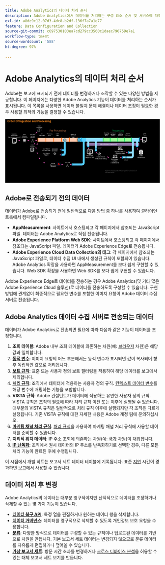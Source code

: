 ```yaml
---
title: Adobe Analytics의 데이터 처리 순서
description: Adobe Analytics에서 데이터를 처리하는 구성 요소 순서 및 서비스에 대해 알아봅니다.
exl-id: a8dc9c12-07d3-4dc8-b2df-136f7a7a1e77
feature: Data Configuration and Collection
source-git-commit: c697530103ea7cd279cc3560c1daec796759e7a1
workflow-type: tm+mt
source-wordcount: '588'
ht-degree: 97%

---
```


# Adobe Analytics의 데이터 처리 순서

Adobe는 보고에 표시되기 전에 데이터를 변경하거나 조작할 수 있는 다양한 방법을 제공합니다. 이 페이지에는 다양한 Adobe Analytics 기능이 데이터를 처리하는 순서가 표시됩니다. 이 목록을 사용하면 데이터 불일치 문제 해결이나 데이터 조정이 필요한 경우 사용할 최적의 기능을 결정할 수 있습니다.

![처리 순서](assets/processing-order.png)

## Adobe로 전송되기 전의 데이터

데이터가 Adobe로 전송되기 전에 일반적으로 다음 방법 중 하나를 사용하여 클라이언트측에서 컴파일됩니다.

* **AppMeasurement**: 사이트에서 호스팅되고 각 페이지에서 참조되는 JavaScript 파일. 데이터는 Adobe Analytics로 직접 전송됩니다.
* **Adobe Experience Platform Web SDK**: 사이트에서 호스팅되고 각 페이지에서 참조되는 JavaScript 파일. 데이터가 Adobe Experience Edge로 전송됩니다.
* **Adobe Experience Cloud Data Collection의 태그**: 각 페이지에서 참조되는 JavaScript 파일로, 데이터 수집 UI 내에서 생성된 규칙이 포함되어 있습니다. Adobe Analytics 확장을 사용하면 AppMeasurement를 보다 쉽게 구현할 수 있습니다. Web SDK 확장을 사용하면 Web SDK를 보다 쉽게 구현할 수 있습니다.

Adobe Experience Edge로 데이터를 전송하는 경우 Adobe Analytics(및 기타 많은 Adobe Experience Cloud 솔루션)로 데이터를 전송하도록 구성할 수 있습니다. 구현 방법에 관계없이 최종적으로 필요한 변수를 포함한 이미지 요청이 Adobe 데이터 수집 서버로 전송됩니다.

## Adobe Analytics 데이터 수집 서버로 전송되는 데이터

데이터가 Adobe Analytics로 전송되면 필요에 따라 다음과 같은 기능이 데이터를 조정합니다.

1. **조회 테이블**: Adobe 내부 조회 테이블에 의존하는 차원(예: [브라우저](/help/components/dimensions/browser.md) 차원)은 해당 값과 일치합니다.
2. [**동적 변수**](/help/implement/vars/page-vars/dynamic-variables.md): 이미지 요청의 어느 부분에서든 동적 변수가 표시되면 값이 복사되어 향후 독립적인 값으로 처리됩니다.
3. [**보트 규칙**](/help/admin/admin/c-manage-report-suites/c-edit-report-suites/general/bot-removal/bot-rules.md): 표준 또는 사용자 정의 보트 필터링을 적용하여 해당 데이터를 보고에서 제외합니다.
4. [**처리 규칙**](/help/admin/admin/c-manage-report-suites/c-edit-report-suites/general/c-processing-rules/processing-rules.md): 조직에서 데이터에 적용하는 사용자 정의 규칙. [컨텍스트 데이터 변수](/help/implement/vars/page-vars/contextdata.md)를 해당 변수에 매핑하는 기능을 포함합니다.
5. **VISTA 규칙**: Adobe 컨설턴트가 데이터에 적용하는 유연한 사용자 정의 규칙. VISTA 규칙은 조직의 필요에 따라 처리 규칙 이전 또는 이후에 실행될 수 있습니다. 대부분의 VISTA 규칙은 일반적으로 처리 규칙 이후에 실행되지만 각 조직은 다르게 설정됩니다. 기존 VISTA 규칙에 대한 자세한 내용은 Adobe 계정 팀에 문의하십시오.
6. [**마케팅 채널 처리 규칙**](/help/admin/admin/c-manage-report-suites/c-edit-report-suites/marketing-channels/c-rules.md): [처리 규칙](/help/admin/admin/c-manage-report-suites/c-edit-report-suites/general/c-processing-rules/processing-rules.md)을 사용하여 마케팅 채널 처리 규칙에 사용할 데이터를 준비할 수 있습니다.
7. **지리적 위치 데이터**: IP 주소 조회에 의존하는 차원(예: [국가](/help/components/dimensions/countries.md) 차원)이 채워집니다.
8. [**IP 난독화**](/help/admin/admin/c-manage-report-suites/c-edit-report-suites/general/general-acct-settings-admin.md): 조직에서 원시 데이터의 IP 주소를 난독화하기로 선택한 경우, 다른 모든 처리 기능이 완료된 후에 수행됩니다.

이 시점에서 개별 히트는 보고서 세트 데이터 테이블에 기록됩니다. 표준 [지연](latency.md) 시간이 경과하면 보고에서 사용할 수 있습니다.

## 데이터 처리 후 변경

Adobe Analytics의 데이터는 대부분 영구적이지만 선택적으로 데이터를 조정하거나 삭제할 수 있는 몇 가지 기능이 있습니다.

* [**데이터 복구 API**](https://developer.adobe.com/analytics-apis/docs/2.0/guides/endpoints/data-repair/): 특정 열을 편집하거나 원하는 데이터 행을 삭제합니다.
* [**데이터 거버넌스**](/help/admin/admin/c-data-governance/an-gdpr-workflow.md): 데이터를 영구적으로 삭제할 수 있도록 개인정보 보호 요청을 수용합니다.
* [**분류**](/help/components/classifications/c-classifications.md): 다양한 방식으로 데이터를 구성할 수 있는 규칙이나 업로드된 데이터를 기반으로 차원을 만듭니다. 기본 보고서 세트 데이터는 변경되지 않으므로 분류 데이터를 자유롭게 편집하거나 덮어쓸 수 있습니다.
* [**가상 보고서 세트**](/help/components/vrs/vrs-about.md): 방문 시간 초과를 변경하거나 [크로스 디바이스 분석](/help/components/cda/overview.md)을 허용할 수 있는 대체 보고서 세트 보기를 만듭니다.
